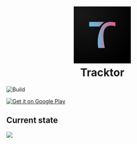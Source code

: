 
<h1 align="center">
  <img src="https://github.com/Popalay/Tracktor/blob/master/app/src/main/ic_launcher-playstore.png" alt="Tracktor" width="150">
  <br>
  Tracktor
  <br>
</h1>

![Build](https://github.com/Popalay/Tracktor/workflows/Android%20CI/badge.svg)

<a href='https://play.google.com/store/apps/details?id=com.popalay.tracktor&pcampaignid=pcampaignidMKT-Other-global-all-co-prtnr-py-PartBadge-Mar2515-1'><img alt='Get it on Google Play' src='https://play.google.com/intl/en_us/badges/static/images/badges/en_badge_web_generic.png' width="150"/></a>

## Current state
<img src="https://github.com/Popalay/Tracktor/blob/master/art/sample.gif" width="500">
